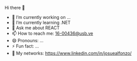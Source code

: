 Hi there 👋

- 🔭 I’m currently working on ...
- 🌱 I’m currently learning .NET
- 💬 Ask me about REACT
- 📫 How to reach me: 16-00436@usb.ve
- 😄 Pronouns: ...
- ⚡ Fun fact: ...
- 🔭 My networks: https://www.linkedin.com/in/josuealfonzo/
